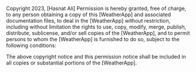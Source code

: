 Copyright 2023, [Hasnat Ali]
Permission is hereby granted, free of charge, to any person obtaining a copy of this [WeatherApp] and associated documentation files, to deal in the [WeatherApp] without restriction, including without limitation the rights to use, copy, modify, merge, publish, distribute, sublicense, and/or sell copies of the [WeatherApp], and to permit persons to whom the [WeatherApp] is furnished to do so, subject to the following conditions:

The above copyright notice and this permission notice shall be included in all copies or substantial portions of the [WeatherApp].